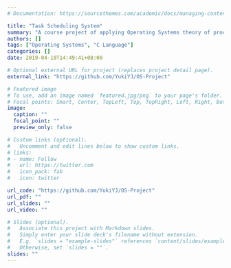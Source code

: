 ```yaml
---
# Documentation: https://sourcethemes.com/academic/docs/managing-content/

title: "Task Scheduling System"
summary: "A course project of applying Operating Systems theory of process scheduling to a daily-life scenario and implement a system to schedule tasks and produce timetables.\nProgramming Language: C Language"
authors: []
tags: ["Operating Systems", "C Language"]
categories: []
date: 2019-04-10T14:49:41+08:00

# Optional external URL for project (replaces project detail page).
external_link: "https://github.com/YukiYJ/OS-Project"

# Featured image
# To use, add an image named `featured.jpg/png` to your page's folder.
# Focal points: Smart, Center, TopLeft, Top, TopRight, Left, Right, BottomLeft, Bottom, BottomRight.
image:
  caption: ""
  focal_point: ""
  preview_only: false

# Custom links (optional).
#   Uncomment and edit lines below to show custom links.
# links:
# - name: Follow
#   url: https://twitter.com
#   icon_pack: fab
#   icon: twitter

url_code: "https://github.com/YukiYJ/OS-Project"
url_pdf: ""
url_slides: ""
url_video: ""

# Slides (optional).
#   Associate this project with Markdown slides.
#   Simply enter your slide deck's filename without extension.
#   E.g. `slides = "example-slides"` references `content/slides/example-slides.md`.
#   Otherwise, set `slides = ""`.
slides: ""
---
```

